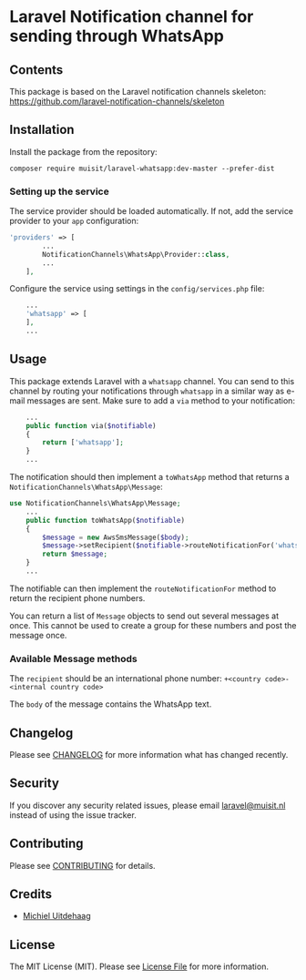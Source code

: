 # Laravel Notification channel for sending through WhatsApp

## Contents

This package is based on the Laravel notification channels skeleton: https://github.com/laravel-notification-channels/skeleton


## Installation

Install the package from the repository:

`composer require muisit/laravel-whatsapp:dev-master --prefer-dist`

### Setting up the service

The service provider should be loaded automatically. If not, add the service provider to your `app` configuration:

```php
'providers' => [
        ...
        NotificationChannels\WhatsApp\Provider::class,
        ...
    ],    
```

Configure the service using settings in the `config/services.php` file:

```php
    ...
    'whatsapp' => [
    ],
    ...
```

## Usage

This package extends Laravel with a `whatsapp` channel. You can send to this channel by routing your notifications through `whatsapp` in a similar way as e-mail messages are sent. Make sure to add a `via` method to your notification:

```php
    ...
    public function via($notifiable)
    {
        return ['whatsapp'];
    }
    ...
```

The notification should then implement a `toWhatsApp` method that returns a `NotificationChannels\WhatsApp\Message`:

```php
use NotificationChannels\WhatsApp\Message;
    ...
    public function toWhatsApp($notifiable)
    {
        $message = new AwsSmsMessage($body);
        $message->setRecipient($notifiable->routeNotificationFor('whatsapp'));
        return $message;
    }
    ...
```

The notifiable can then implement the `routeNotificationFor` method to return the recipient phone numbers.

You can return a list of `Message` objects to send out several messages at once. This cannot be used to create a group for these numbers and post the message once.

### Available Message methods

The `recipient` should be an international phone number: `+<country code>-<internal country code>`

The `body` of the message contains the WhatsApp text.


## Changelog

Please see [CHANGELOG](CHANGELOG.md) for more information what has changed recently.

## Security

If you discover any security related issues, please email laravel@muisit.nl instead of using the issue tracker.

## Contributing

Please see [CONTRIBUTING](CONTRIBUTING.md) for details.

## Credits

- [Michiel Uitdehaag](https://github.com/muisit)

## License

The MIT License (MIT). Please see [License File](LICENSE.md) for more information.
